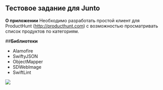 ## Тестовое задание для Junto

**О приложении**
Необходимо разработать простой клиент для ProductHunt (http://producthunt.com) с
возможностью просматривать список продуктов по категориям.



##**Библиотеки**

- Alamofire
- SwiftyJSON
- ObjectMapper
- SDWebImage
- SwiftLint

![](https://cs14036.userapi.com/c816725/u252366955/docs/3725e798aa3a/gif.gif?extra=rwWD7fHuVdiLLhzu5g6nrD8np0MNhy-BAhjrZDJFMQE-GQe4ZZAi4TLl289Hv5RLVpBfyc3q7Myu7C-OGg9Jix9ZjJWNo3bgAHG_4-XUMNMK-3saGd34)

